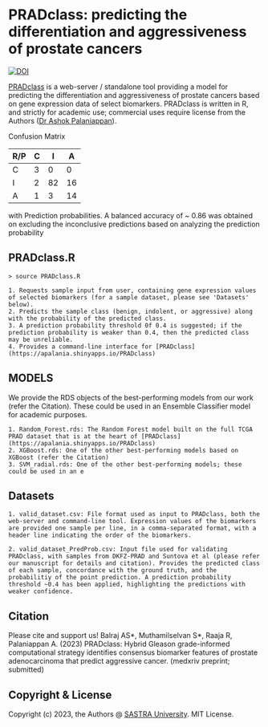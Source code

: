 


# PRADclass: predicting the differentiation and aggressiveness of prostate cancers

[![DOI](https://zenodo.org/badge/DOI/10.5281/zenodo.7844578.svg)](https://doi.org/10.5281/zenodo.7844578)

[PRADclass](https://apalania.shinyapps.io/PRADclass) is a web-server / standalone tool providing a model for predicting the differentiation and aggressiveness of prostate cancers based on gene expression data of select biomarkers. PRADclass is written in R, and strictly for academic use; commercial uses require license from the Authors ([Dr Ashok Palaniappan](mailto:apalania@scbt.sastra.edu)). 

Confusion Matrix

| R/P |C  |I  |A  |
|---|---|---|---|
| C |3  |0  |0  |
| I | 2 |82 |16 |
| A | 1 |3  |14 |

with Prediction probabilities. A balanced accuracy of ~  0.86 was obtained on excluding the inconclusive predictions based on analyzing the prediction probability

PRADclass.R
------------

    > source PRADclass.R
    
    1. Requests sample input from user, containing gene expression values of selected biomarkers (for a sample dataset, please see 'Datasets' below).
    2. Predicts the sample class (benign, indolent, or aggressive) along with the probability of the predicted class. 
    3. A prediction probability threshold 0f 0.4 is suggested; if the prediction probability is weaker than 0.4, then the predicted class may be unreliable. 
    4. Provides a command-line interface for [PRADclass](https://apalania.shinyapps.io/PRADclass)
    
MODELS
-------

We provide the RDS objects of the best-performing models from our work (refer the Citation). These could be used in an Ensemble Classifier model for academic purposes.
	
    1. Random_Forest.rds: The Random Forest model built on the full TCGA PRAD dataset that is at the heart of [PRADclass](https://apalania.shinyapps.io/PRADclass)
    2. XGBoost.rds: One of the other best-performing models based on XGBoost (refer the Citation)
    3. SVM_radial.rds: One of the other best-performing models; these could be used in an e 


Datasets
--------
    
    1. valid_dataset.csv: File format used as input to PRADclass, both the web-server and command-line tool. Expression values of the biomarkers are provided one sample per line, in a comma-separated format, with a header line indicating the order of the biomarkers. 
        
    2. valid_dataset_PredProb.csv: Input file used for validating PRADclass, with samples from DKFZ-PRAD and Suntova et al (please refer our manuscript for details and citation). Provides the predicted class of each sample, concordance with the ground truth, and the probabilitiy of the point prediction. A prediction probability threshold ~0.4 has been applied, highlighting the predictions with weaker confidence.  
        
Citation
----------

Please cite and support us!
Balraj AS*, Muthamilselvan S*, Raaja R, Palaniappan A. (2023) PRADclass: Hybrid Gleason grade-informed computational strategy identifies consensus biomarker features of prostate adenocarcinoma that predict aggressive cancer. (medxriv preprint; submitted)

Copyright & License
-------------------

Copyright (c) 2023, the Authors @ [SASTRA University](www.sastra.edu). MIT License. 


